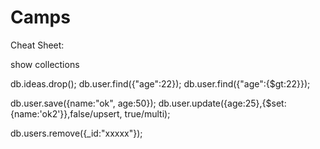 # Camps

Cheat Sheet:

show collections

db.ideas.drop();
db.user.find({"age":22});
db.user.find({"age":{$gt:22}});

db.user.save({name:"ok", age:50});
db.user.update({age:25},{$set:{name:'ok2'}},false/upsert, true/multi);

db.users.remove({_id:"xxxxx"});